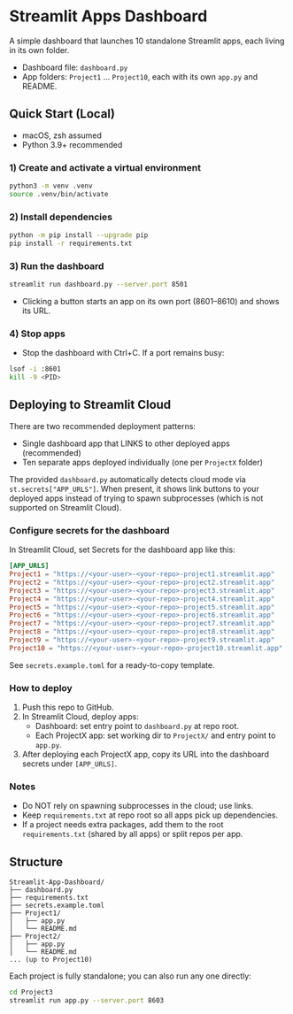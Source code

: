# Streamlit Apps Dashboard

A simple dashboard that launches 10 standalone Streamlit apps, each living in its own folder.

- Dashboard file: `dashboard.py`
- App folders: `Project1` … `Project10`, each with its own `app.py` and README.

## Quick Start (Local)

- macOS, zsh assumed
- Python 3.9+ recommended

### 1) Create and activate a virtual environment

```bash
python3 -m venv .venv
source .venv/bin/activate
```

### 2) Install dependencies

```bash
python -m pip install --upgrade pip
pip install -r requirements.txt
```

### 3) Run the dashboard

```bash
streamlit run dashboard.py --server.port 8501
```

- Clicking a button starts an app on its own port (8601–8610) and shows its URL.

### 4) Stop apps

- Stop the dashboard with Ctrl+C. If a port remains busy:

```bash
lsof -i :8601
kill -9 <PID>
```

## Deploying to Streamlit Cloud

There are two recommended deployment patterns:

- Single dashboard app that LINKS to other deployed apps (recommended)
- Ten separate apps deployed individually (one per `ProjectX` folder)

The provided `dashboard.py` automatically detects cloud mode via `st.secrets["APP_URLS"]`. When present, it shows link buttons to your deployed apps instead of trying to spawn subprocesses (which is not supported on Streamlit Cloud).

### Configure secrets for the dashboard

In Streamlit Cloud, set Secrets for the dashboard app like this:

```toml
[APP_URLS]
Project1 = "https://<your-user>-<your-repo>-project1.streamlit.app"
Project2 = "https://<your-user>-<your-repo>-project2.streamlit.app"
Project3 = "https://<your-user>-<your-repo>-project3.streamlit.app"
Project4 = "https://<your-user>-<your-repo>-project4.streamlit.app"
Project5 = "https://<your-user>-<your-repo>-project5.streamlit.app"
Project6 = "https://<your-user>-<your-repo>-project6.streamlit.app"
Project7 = "https://<your-user>-<your-repo>-project7.streamlit.app"
Project8 = "https://<your-user>-<your-repo>-project8.streamlit.app"
Project9 = "https://<your-user>-<your-repo>-project9.streamlit.app"
Project10 = "https://<your-user>-<your-repo>-project10.streamlit.app"
```

See `secrets.example.toml` for a ready-to-copy template.

### How to deploy

1. Push this repo to GitHub.
2. In Streamlit Cloud, deploy apps:
   - Dashboard: set entry point to `dashboard.py` at repo root.
   - Each ProjectX app: set working dir to `ProjectX/` and entry point to `app.py`.
3. After deploying each ProjectX app, copy its URL into the dashboard secrets under `[APP_URLS]`.

### Notes

- Do NOT rely on spawning subprocesses in the cloud; use links.
- Keep `requirements.txt` at repo root so all apps pick up dependencies.
- If a project needs extra packages, add them to the root `requirements.txt` (shared by all apps) or split repos per app.

## Structure

```
Streamlit-App-Dashboard/
├── dashboard.py
├── requirements.txt
├── secrets.example.toml
├── Project1/
│   ├── app.py
│   └── README.md
├── Project2/
│   ├── app.py
│   └── README.md
... (up to Project10)
```

Each project is fully standalone; you can also run any one directly:

```bash
cd Project3
streamlit run app.py --server.port 8603
```
